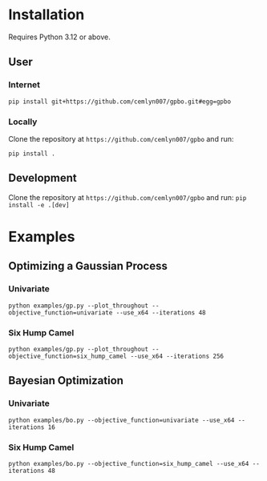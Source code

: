 # Installation
Requires Python 3.12 or above.
## User
### Internet
```
pip install git+https://github.com/cemlyn007/gpbo.git#egg=gpbo
```
### Locally
Clone the repository at `https://github.com/cemlyn007/gpbo` and run:
```
pip install .
```
## Development
Clone the repository at `https://github.com/cemlyn007/gpbo` and run:
```pip install -e .[dev]```

# Examples
## Optimizing a Gaussian Process
### Univariate
```
python examples/gp.py --plot_throughout --objective_function=univariate --use_x64 --iterations 48
```
### Six Hump Camel
```
python examples/gp.py --plot_throughout --objective_function=six_hump_camel --use_x64 --iterations 256
```
## Bayesian Optimization
### Univariate
```
python examples/bo.py --objective_function=univariate --use_x64 --iterations 16
```
### Six Hump Camel
```
python examples/bo.py --objective_function=six_hump_camel --use_x64 --iterations 48
```

